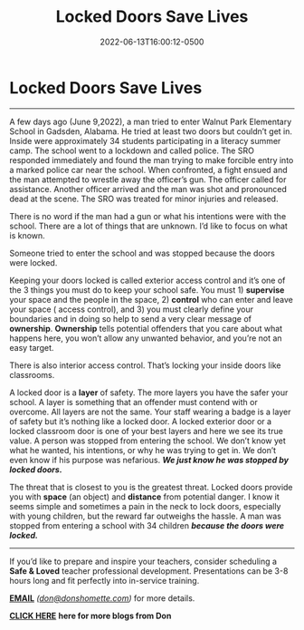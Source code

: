﻿---
date: 2022-06-13T16:00:12-0500
photoLink: "/images/blog/locked-doors-save-lives.jpg"
title: "Locked Doors Save Lives"
---

# Locked Doors Save Lives

---

A few days ago (June 9,2022), a man tried to enter Walnut Park Elementary School in Gadsden, Alabama. He tried at least
two doors but couldn’t get in. Inside were approximately 34 students participating in a literacy summer camp. The school
went to a lockdown and called police. The SRO responded immediately and found the man trying to make forcible entry into
a marked police car near the school. When confronted, a fight ensued and the man attempted to wrestle away the officer’s
gun. The officer called for assistance. Another officer arrived and the man was shot and pronounced dead at the scene.
The SRO was treated for minor injuries and released.

There is no word if the man had a gun or what his intentions were with the school. There are a lot of things that are
unknown. I’d like to focus on what is known.

Someone tried to enter the school and was stopped because the doors were locked.

Keeping your doors locked is called exterior access control and it’s one of the 3 things you must do to keep your school
safe. You must 1) __supervise__ your space and the people in the space, 2) __control__ who can enter and leave your space (
access control), and 3) you must clearly define your boundaries and in doing so help to send a very clear message of
__ownership__. __Ownership__ tells potential offenders that you care about what happens here, you won’t allow any unwanted
behavior, and you’re not an easy target.

There is also interior access control. That’s locking your inside doors like classrooms.

A locked door is a __layer__ of safety. The more layers you have the safer your school. A layer is something that an
offender must contend with or overcome. All layers are not the same. Your staff wearing a badge is a layer of safety but
it’s nothing like a locked door. A locked exterior door or a locked classroom door is one of your best layers and here
we see its true value. A person was stopped from entering the school. We don’t know yet what he wanted, his intentions,
or why he was trying to get in. We don’t even know if his purpose was nefarious. ___We just know he was stopped by locked
doors.___

The threat that is closest to you is the greatest threat. Locked doors provide you with __space__ (an object) and __distance__
from potential danger. I know it seems simple and sometimes a pain in the neck to lock doors, especially with young
children, but the reward far outweighs the hassle.
A man was stopped from entering a school with 34 children ___because the doors were locked.___


---------------------------------------------
If you’d like to prepare and inspire your teachers, consider scheduling a __Safe & Loved__ teacher professional
development. Presentations can be 3-8 hours long and fit perfectly into in-service training.

__[EMAIL](mailto:don@donshomette.com)__ _(don@donshomette.com)_ for more details.

__[CLICK HERE](donshomette.com/blogs.html)__ __here for more blogs from Don__
